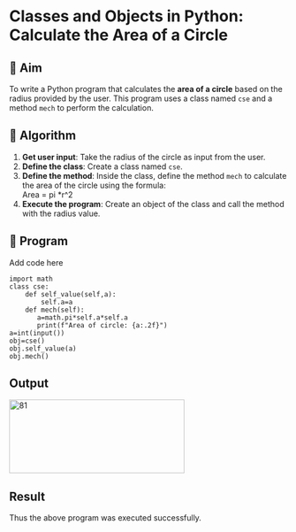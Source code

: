 # Classes and Objects in Python: Calculate the Area of a Circle

## 🎯 Aim
To write a Python program that calculates the **area of a circle** based on the radius provided by the user. This program uses a class named `cse` and a method `mech` to perform the calculation.

## 🧠 Algorithm
1. **Get user input**: Take the radius of the circle as input from the user.
2. **Define the class**: Create a class named `cse`.
3. **Define the method**: Inside the class, define the method `mech` to calculate the area of the circle using the formula:  
   Area = pi *r^2 
4. **Execute the program**: Create an object of the class and call the method with the radius value.

## 🧾 Program

Add code here
```
import math 
class cse:
    def self_value(self,a):
        self.a=a
    def mech(self):
       a=math.pi*self.a*self.a
       print(f"Area of circle: {a:.2f}") 
a=int(input())
obj=cse()
obj.self_value(a)
obj.mech()
```

## Output
<img width="317" height="133" alt="81" src="https://github.com/user-attachments/assets/32ca7357-5e9f-469e-8d57-4bb20feda49b" />

## Result
Thus the above program was executed successfully.
